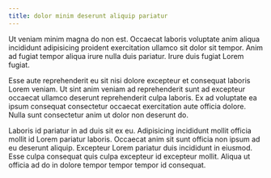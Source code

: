 ```yaml
---
title: dolor minim deserunt aliquip pariatur
---
```


Ut veniam minim magna do non est. Occaecat laboris voluptate anim aliqua incididunt adipisicing proident exercitation ullamco sit dolor sit tempor. Anim ad fugiat tempor aliqua irure nulla duis pariatur. Irure duis fugiat Lorem fugiat.

Esse aute reprehenderit eu sit nisi dolore excepteur et consequat laboris Lorem veniam. Ut sint anim veniam ad reprehenderit sunt ad excepteur occaecat ullamco deserunt reprehenderit culpa laboris. Ex ad voluptate ea ipsum consequat consectetur occaecat exercitation aute officia dolore. Nulla sunt consectetur anim ut dolor non deserunt do.

Laboris id pariatur in ad duis sit ex eu. Adipisicing incididunt mollit officia mollit id Lorem pariatur laboris. Occaecat anim sit sunt officia non ipsum ad eu deserunt aliquip. Excepteur Lorem pariatur duis incididunt in eiusmod. Esse culpa consequat quis culpa excepteur id excepteur mollit. Aliqua ut officia ad do in dolore tempor tempor tempor id consequat.